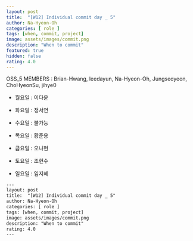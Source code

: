```yaml
---	
layout: post	
title:  "[W12] Individual commit day _ 5"	
author: Na-Hyeon-Oh
categories: [ role ]	
tags: [when, commit, project]
image: assets/images/commit.png
description: "When to commit"	
featured: true	
hidden: false	
rating: 4.0	
---	
```


OSS_5 MEMBERS : Brian-Hwang, leedayun, Na-Hyeon-Oh, Jungseoyeon, ChoHyeonSu, jihye0


- 월요일 : 이다윤

- 화요일 : 정서연

- 수요일 : 불가능

- 목요일 : 황준용

- 금요일 : 오나현

- 토요일 : 조현수

- 일요일 : 임지혜


```html	
---	
layout: post	
title:  "[W12] Individual commit day _ 5"	
author: Na-Hyeon-Oh
categories: [ role ]	
tags: [when, commit, project]
image: assets/images/commit.png
description: "When to commit"	
rating: 4.0	
---	
```

